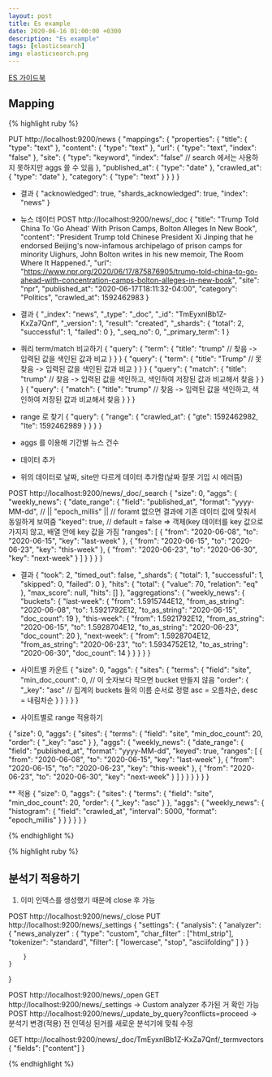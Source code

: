 ```yaml
---
layout: post
title: Es example
date: 2020-06-16 01:00:00 +0300
description: "Es example"
tags: [elasticsearch]
img: elasticsearch.png
---
```



[ES 가이드북][ES 가이드북]

## Mapping
   
{% highlight ruby %}

PUT http://localhost:9200/news
{
    "mappings": {
        "properties": {
            "title": {
                "type": "text"
            },
            "content": {
                "type": "text"
            },
            "url": {
                "type": "text",
                "index": "false"
            },
            "site": {
                "type": "keyword",
                "index": "false"   // search 에서는 사용하지 못하지만 aggs 쓸 수 있음
            },
            "published_at": {
                "type": "date"
            },
            "crawled_at": {
                "type": "date"
            },
            "category": {
                "type": "text"
            }
        }
    }
}

* 결과
{
    "acknowledged": true,
    "shards_acknowledged": true,
    "index": "news"
}

* 뉴스 데이터
POST http://localhost:9200/news/_doc
{
    "title": "Trump Told China To 'Go Ahead' With Prison Camps, Bolton Alleges In New Book",
    "content": "President Trump told Chinese President Xi Jinping that he endorsed Beijing's now-infamous archipelago of prison camps for minority Uighurs, John Bolton writes in his new memoir, The Room Where It Happened.",
    "url": "https://www.npr.org/2020/06/17/875876905/trump-told-china-to-go-ahead-with-concentration-camps-bolton-alleges-in-new-book",
    "site": "npr",
    "published_at": "2020-06-17T18:11:32-04:00",
    "category": "Politics",
    "crawled_at": 1592462983
}

* 결과
{
    "_index": "news",
    "_type": "_doc",
    "_id": "TmEyxnIBb1Z-KxZa7Qnf",
    "_version": 1,
    "result": "created",
    "_shards": {
        "total": 2,
        "successful": 1,
        "failed": 0
    },
    "_seq_no": 0,
    "_primary_term": 1
}

* 쿼리 term/match 비교하기
{
    "query": {
        "term": {
            "title": "trump"  // 찾음 -> 입력된 값을 색인된 값과 비교
        }
    }
}
{
    "query": {
        "term": {
            "title": "Trump"  // 못찾음   -> 입력된 값을 색인된 값과 비교
        }
    }
}
{
    "query": {
        "match": {
            "title": "trump"   // 찾음   -> 입력된 값을 색인하고, 색인하여 저장된 값과 비교해서 찾음
        }
    }
}
{
    "query": {
        "match": {
            "title": "trump"  // 찾음 -> 입력된 값을 색인하고, 색인하여 저장된 값과 비교해서 찾음
        }
    }
}

* range 로 찾기
{
    "query": {
        "range": {
            "crawled_at": {
                "gte": 1592462982,
                "lte": 1592462989
            }
        }
    }
}

* aggs 를 이용해 기간별 뉴스 건수
* 데이터 추가
* 위의 데이터로 날짜, site만 다르게 데이터 추가함(날짜 잘못 기입 시 에러뜸)

POST http://localhost:9200/news/_doc/_search
{
    "size": 0,
    "aggs": {
        "weekly_news": {
            "date_range": {
                "field": "published_at",
                "format": "yyyy-MM-dd",   // || "epoch_millis" ||   // foramt 없으면 결과에 기존 데이터 값에 맞춰서 동일하게 보여줌
                "keyed": true,              // default = false => 객체(key 데이터를 key 값으로 가지지 않고, 배열 안에 key 값을 가짐
                "ranges": [
                    {
                        "from": "2020-06-08",
                        "to": "2020-06-15",
                        "key": "last-week"
                    },
                    {
                        "from": "2020-06-15",
                        "to": "2020-06-23",
                        "key": "this-week"
                    },
                    {
                        "from": "2020-06-23",
                        "to": "2020-06-30",
                        "key": "next-week"
                    }
                ]
            }
        }
    }
}

* 결과
{
    "took": 2,
    "timed_out": false,
    "_shards": {
        "total": 1,
        "successful": 1,
        "skipped": 0,
        "failed": 0
    },
    "hits": {
        "total": {
            "value": 70,
            "relation": "eq"
        },
        "max_score": null,
        "hits": []
    },
    "aggregations": {
        "weekly_news": {
            "buckets": {
                "last-week": {
                    "from": 1.5915744E12,
                    "from_as_string": "2020-06-08",
                    "to": 1.5921792E12,
                    "to_as_string": "2020-06-15",
                    "doc_count": 19
                },
                "this-week": {
                    "from": 1.5921792E12,
                    "from_as_string": "2020-06-15",
                    "to": 1.5928704E12,
                    "to_as_string": "2020-06-23",
                    "doc_count": 20
                },
                "next-week": {
                    "from": 1.5928704E12,
                    "from_as_string": "2020-06-23",
                    "to": 1.5934752E12,
                    "to_as_string": "2020-06-30",
                    "doc_count": 14
                }
            }
        }
    }
}

* 사이트별 카운트
{
  "size": 0,
  "aggs": {
    "sites": {
      "terms": {
        "field": "site",
        "min_doc_count": 0,           //  이 숫자보다 작으면 bucket 만들지 않음
        "order": {
          "_key": "asc"               // 집계의 buckets 들의 이름 순서로 정렬   asc = 오름차순, desc =  내림차순
        }
      }
    }
  }
}

* 사이트별로 range 적용하기

{
    "size": 0,
    "aggs": {
        "sites": {
            "terms": {
                "field": "site",
                "min_doc_count": 20,
                "order": {
                    "_key": "asc"
                }
            },
            "aggs": {
                "weekly_news": {
                    "date_range": {
                        "field": "published_at",
                        "format": "yyyy-MM-dd",
                        "keyed": true,
                        "ranges": [
                            {
                                "from": "2020-06-08",
                                "to": "2020-06-15",
                                "key": "last-week"
                            },
                            {
                                "from": "2020-06-15",
                                "to": "2020-06-23",
                                "key": "this-week"
                            },
                            {
                                "from": "2020-06-23",
                                "to": "2020-06-30",
                                "key": "next-week"
                            }
                        ]
                    }
                }
            }
        }
    }
}

** 적용
{
    "size": 0,
    "aggs": {
        "sites": {
            "terms": {
                "field": "site",
                "min_doc_count": 20,
                "order": {
                    "_key": "asc"
                }
            },
            "aggs": {
                "weekly_news": {
                    "histogram": {
                        "field": "crawled_at",
                        "interval": 5000,
                        "format": "epoch_millis"
                    }
                }
            }
        }
    }
}


{% endhighlight %}

{% highlight ruby %}

## 분석기 적용하기

1. 이미 인덱스를 생성했기 때문에 close 후 가능

POST http://localhost:9200/news/_close
PUT http://localhost:9200/news/_settings
{
    "settings": {
        "analysis": {
            "analyzer": {
                "news_analyzer" : {
                    "type": "custom",
                    "char_filter" : ["html_strip"],
                    "tokenizer": "standard",
                    "filter": [
                        "lowercase",
                        "stop",
                        "asciifolding"
                    ]
                }
            }

        }
    }
}

POST http://localhost:9200/news/_open
GET http://localhost:9200/news/_settings -> Custom analyzer 추가된 거 확인 가능
POST http://localhost:9200/news/_update_by_query?conflicts=proceed -> 분석기 변경(적용) 전 인덱싱 된거를 새로운 분석기에 맞춰 수정

GET http://localhost:9200/news/_doc/TmEyxnIBb1Z-KxZa7Qnf/_termvectors
{
"fields": ["content"]
}

{% endhighlight %}

[ES 가이드북]: https://esbook.kimjmin.net/05-search/5.1-query-dsl